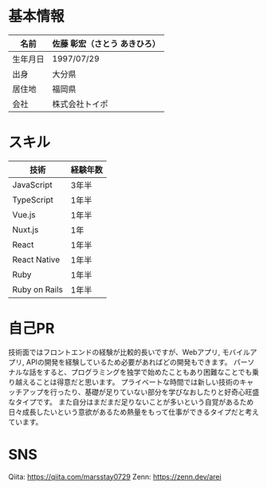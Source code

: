 # 基本情報
|  名前  |  佐藤 彰宏（さとう あきひろ）  |
| ---- | ---- |
|  生年月日  |  1997/07/29  |
|  出身  |  大分県  |
|  居住地  |  福岡県  |
|  会社  |  株式会社トイポ  |

# スキル
|  技術  |  経験年数  |
| ---- | ---- |
|  JavaScript  |  3年半  |
|  TypeScript  |  1年半  |
|  Vue.js  |  1年半  |
|  Nuxt.js  |  1年  |
|  React  |  1年半  |
|  React Native  |  1年半  |
|  Ruby  |  1年半  |
|  Ruby on Rails  |  1年半  |

# 自己PR
技術面ではフロントエンドの経験が比較的長いですが、Webアプリ, モバイルアプリ, APIの開発を経験しているため必要があればどの開発もできます。
パーソナルな話をすると、プログラミングを独学で始めたこともあり困難なことでも乗り越えることは得意だと思います。
プライベートな時間では新しい技術のキャッチアップを行ったり、基礎が足りていない部分を学びなおしたりと好奇心旺盛なタイプです。
また自分はまだまだ足りないことが多いという自覚があるため日々成長したいという意欲があるため熱量をもって仕事ができるタイプだと考えています。


# SNS
Qiita: https://qiita.com/marsstay0729
Zenn: https://zenn.dev/arei
